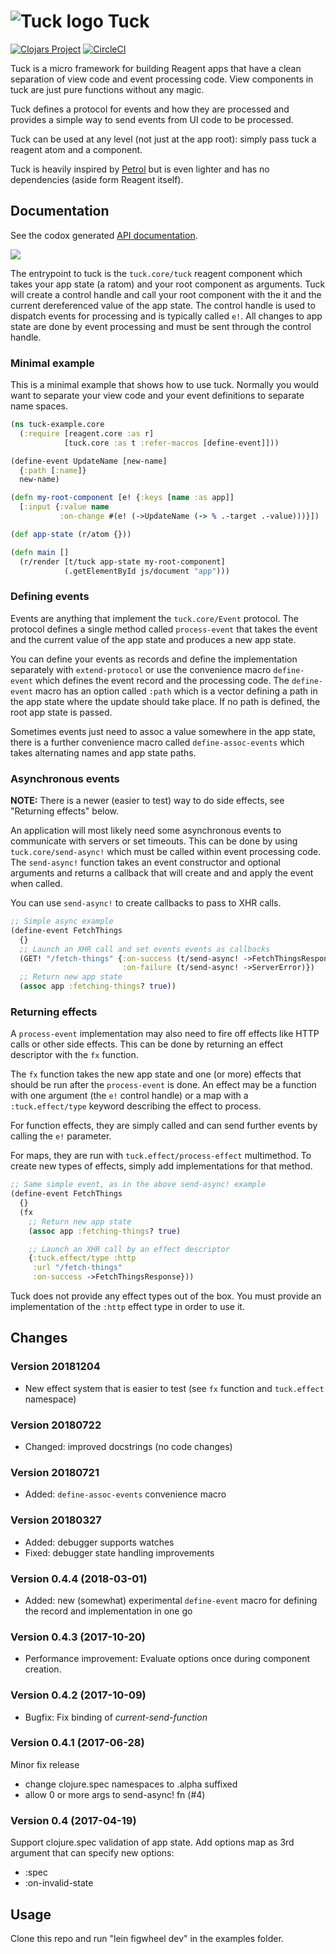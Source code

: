 # ![Tuck logo](https://github.com/tatut/tuck/blob/master/tucklogo.png?raw=true) Tuck

[![Clojars Project](https://img.shields.io/clojars/v/webjure/tuck.svg)](https://clojars.org/webjure/tuck)
[![CircleCI](https://circleci.com/gh/tatut/tuck.svg?style=svg)](https://circleci.com/gh/tatut/tuck)

Tuck is a micro framework for building Reagent apps that have a clean separation of view code and
event processing code. View components in tuck are just pure functions without any magic.

Tuck defines a protocol for events and how they are processed and provides a simple way to send
events from UI code to be processed.

Tuck can be used at any level (not just at the app root): simply pass tuck a reagent atom and a component.

Tuck is heavily inspired by [Petrol](https://github.com/krisajenkins/petrol) but is even lighter and has no dependencies (aside form Reagent itself).

## Documentation

See the codox generated [API documentation](https://tatut.github.io/tuck/codox/index.html).

<img src="https://raw.github.com/tatut/tuck/master/docs/tuck-concepts.svg?sanitize=true">

The entrypoint to tuck is the `tuck.core/tuck` reagent component which takes your app state (a ratom) and your
root component as arguments. Tuck will create a control handle and call your root component with the it and the current
dereferenced value of the app state. The control handle is used to dispatch events for processing and is typically
called `e!`. All changes to app state are done by event processing and must be sent through the control handle.

### Minimal example

This is a minimal example that shows how to use tuck. Normally you would want to separate your view code and your event
definitions to separate name spaces.

```clojure
(ns tuck-example.core
  (:require [reagent.core :as r]
            [tuck.core :as t :refer-macros [define-event]]))

(define-event UpdateName [new-name]
  {:path [:name]}
  new-name)

(defn my-root-component [e! {:keys [name :as app]]
  [:input {:value name
           :on-change #(e! (->UpdateName (-> % .-target .-value)))}])

(def app-state (r/atom {}))

(defn main []
  (r/render [t/tuck app-state my-root-component]
            (.getElementById js/document "app")))
```

### Defining events

Events are anything that implement the `tuck.core/Event` protocol. The protocol defines a single
method called `process-event` that takes the event and the current value of the app state and
produces a new app state.

You can define your events as records and define the implementation separately with
`extend-protocol` or use the convenience macro `define-event` which defines the event record and the
processing code. The `define-event` macro has an option called `:path` which is a vector defining a
path in the app state where the update should take place. If no path is defined, the root app state
is passed.

Sometimes events just need to assoc a value somewhere in the app state, there is a further
convenience macro called `define-assoc-events` which takes alternating names and app state paths.

### Asynchronous events

**NOTE:** There is a newer (easier to test) way to do side effects, see "Returning effects" below.

An application will most likely need some asynchronous events to communicate with servers or set
timeouts. This can be done by using `tuck.core/send-async!` which must be called within event
processing code. The `send-async!` function takes an event constructor and optional arguments
and returns a callback that will create and and apply the event when called.

You can use `send-async!` to create callbacks to pass to XHR calls.

```clojure
;; Simple async example
(define-event FetchThings
  {}
  ;; Launch an XHR call and set events events as callbacks
  (GET! "/fetch-things" {:on-success (t/send-async! ->FetchThingsResponse)
                         :on-failure (t/send-async! ->ServerError)})
  ;; Return new app state
  (assoc app :fetching-things? true))
```

### Returning effects

A `process-event` implementation may also need to fire off effects like HTTP calls or
other side effects. This can be done by returning an effect descriptor with the `fx` function.

The `fx` function takes the new app state and one (or more) effects that should be run after
the `process-event` is done. An effect may be a function with one argument (the `e!` control handle)
or a map with a `:tuck.effect/type` keyword describing the effect to process.

For function effects, they are simply called and can send further events by calling the `e!` parameter.

For maps, they are run with `tuck.effect/process-effect` multimethod. To create new types of effects,
simply add implementations for that method.

```clojure
;; Same simple event, as in the above send-async! example
(define-event FetchThings
  {}
  (fx
    ;; Return new app state
    (assoc app :fetching-things? true)

    ;; Launch an XHR call by an effect descriptor
    {:tuck.effect/type :http
     :url "/fetch-things"
     :on-success ->FetchThingsResponse}))
```

Tuck does not provide any effect types out of the box. You must provide an implementation of the
`:http` effect type in order to use it.


## Changes

### Version 20181204

* New effect system that is easier to test (see `fx` function and `tuck.effect` namespace)

### Version 20180722

* Changed: improved docstrings (no code changes)

### Version 20180721

* Added: `define-assoc-events` convenience macro

### Version 20180327

* Added: debugger supports watches
* Fixed: debugger state handling improvements

### Version 0.4.4 (2018-03-01)

* Added: new (somewhat) experimental `define-event` macro for defining the record and implementation in one go

### Version 0.4.3 (2017-10-20)

* Performance improvement: Evaluate options once during component creation.

### Version 0.4.2 (2017-10-09)

* Bugfix: Fix binding of *current-send-function*

### Version 0.4.1 (2017-06-28)

Minor fix release

* change clojure.spec namespaces to .alpha suffixed
* allow 0 or more args to send-async! fn (#4)

### Version 0.4 (2017-04-19)

Support clojure.spec validation of app state.
Add options map as 3rd argument that can specify new options:

* :spec
* :on-invalid-state


## Usage

Clone this repo and run "lein figwheel dev" in the examples folder.
